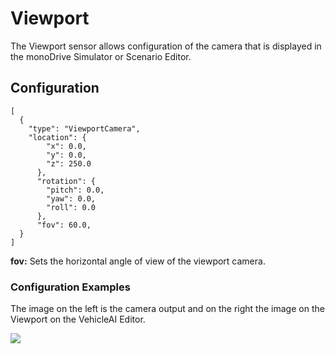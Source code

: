 # Viewport

The Viewport sensor allows configuration of the camera that is displayed in the 
monoDrive Simulator or Scenario Editor. 

## Configuration

```
[
  {
    "type": "ViewportCamera",
    "location": {
        "x": 0.0,
        "y": 0.0,
        "z": 250.0
      },
      "rotation": {
        "pitch": 0.0,
        "yaw": 0.0,
        "roll": 0.0
      },
      "fov": 60.0,
  }
]
```

**fov:** Sets the horizontal angle of view of the viewport camera.

### Configuration Examples  

The image on the left is the camera output and on the right the image on the 
Viewport on the VehicleAI Editor.

<p class="img_container">
  <img class="wide_img" src="https://github.com/monoDriveIO/documentation/raw/master/WikiPhotos/LV_client/sensors/configuration/viewport/comparison_camera_viewport.png" />
</p>
